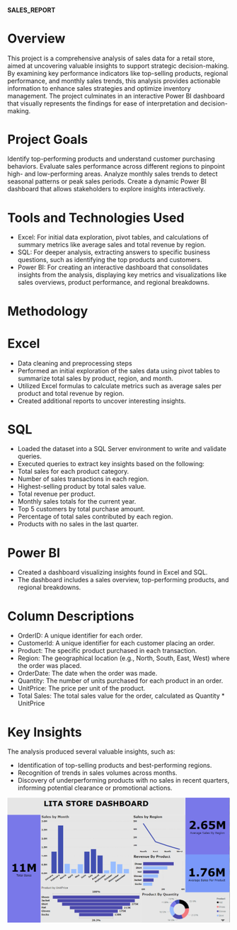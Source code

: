 #### SALES_REPORT

# Overview
 This project is a comprehensive analysis of sales data for a retail store, aimed at uncovering valuable insights to support strategic decision-making. By examining key performance indicators like top-selling products, regional performance, and monthly sales trends, this analysis provides actionable information to enhance sales strategies and optimize inventory management. The project culminates in an interactive Power BI dashboard that visually represents the findings for ease of interpretation and decision-making.
 
# Project Goals
Identify top-performing products and understand customer purchasing behaviors.
Evaluate sales performance across different regions to pinpoint high- and low-performing areas.
Analyze monthly sales trends to detect seasonal patterns or peak sales periods.
Create a dynamic Power BI dashboard that allows stakeholders to explore insights interactively.
# Tools and Technologies Used
-  Excel: For initial data exploration, pivot tables, and calculations of summary metrics like average sales and total revenue by region.
-  SQL: For deeper analysis,  extracting answers to specific business questions, such as identifying the top products and customers.
-  Power BI: For creating an interactive dashboard that consolidates insights from the analysis, displaying key metrics and visualizations like sales overviews, product performance, and regional breakdowns.
# Methodology
# Excel
-  Data cleaning and preprocessing steps
-  Performed an initial exploration of the sales data using pivot tables to summarize total sales by product, region, and month.
-  Utilized Excel formulas to calculate metrics such as average sales per product and total revenue by region.
-  Created additional reports to uncover interesting insights.
# SQL
-  Loaded the dataset into a SQL Server environment to write and validate queries.
-  Executed queries to extract key insights based on the following:
-  Total sales for each product category.
- Number of sales transactions in each region.
- Highest-selling product by total sales value.
- Total revenue per product.
- Monthly sales totals for the current year.
- Top 5 customers by total purchase amount.
- Percentage of total sales contributed by each region.
- Products with no sales in the last quarter.
# Power BI
- Created a dashboard visualizing insights found in Excel and SQL.
- The dashboard includes a sales overview, top-performing products, and regional breakdowns.
# Column Descriptions 
- OrderID: A unique identifier for each order.
- CustomerId: A unique identifier for each customer placing an order.
- Product: The specific product purchased in each transaction.
- Region: The geographical location (e.g., North, South, East, West) where the order was placed.
- OrderDate: The date when the order was made.
- Quantity: The number of units purchased for each product in an order.
- UnitPrice: The price per unit of the product.
- Total Sales: The total sales value for the order, calculated as Quantity * UnitPrice
# Key Insights
The analysis produced several valuable insights, such as:
- Identification of top-selling products and best-performing regions.
- Recognition of trends in sales volumes across months.
- Discovery of underperforming products with no sales in recent quarters, informing potential clearance or promotional actions.

![](https://github.com/FeyiiTheAnalyst/LITA_CAPSTONE_PROJECT/blob/main/LITA/SALES%20DASHBOARD%20LITA.png)
